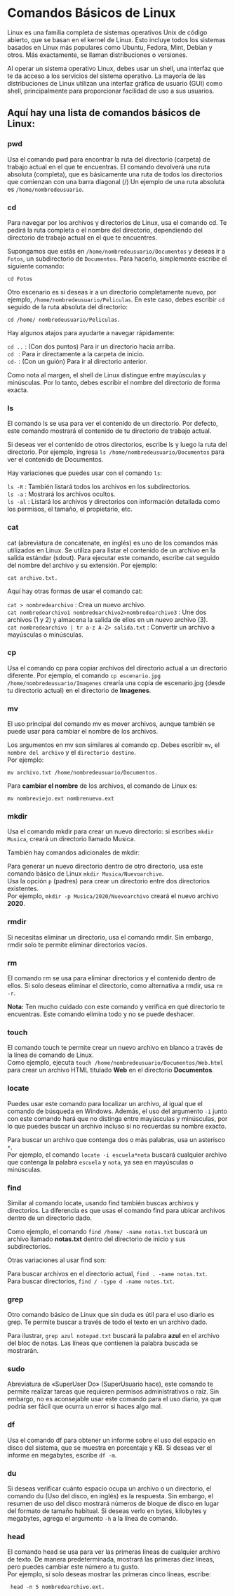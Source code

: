 # Comandos Básicos de Linux

Linux es una familia completa de sistemas operativos Unix de código abierto, que se basan en el kernel de Linux. Esto incluye todos los sistemas
basados en Linux más populares como Ubuntu, Fedora, Mint, Debian y otros. Más exactamente, se llaman distribuciones o versiones.

Al operar un sistema operativo Linux, debes usar un shell, una interfaz que te da acceso a los servicios del sistema operativo. La mayoría de
las distribuciones de Linux utilizan una interfaz gráfica de usuario (GUI) como shell, principalmente para proporcionar facilidad de uso a sus usuarios.

## Aquí hay una lista de comandos básicos de Linux:

### pwd  
Usa el comando pwd para encontrar la ruta del directorio (carpeta) de trabajo actual en el que te encuentras. El comando devolverá una ruta absoluta
(completa), que es básicamente una ruta de todos los directorios que comienzan con una barra diagonal (/) Un ejemplo de una ruta absoluta es
`/home/nombredeusuario`.

### cd  
Para navegar por los archivos y directorios de Linux, usa el comando cd. Te pedirá la ruta completa o el nombre del directorio, dependiendo del
directorio de trabajo actual en el que te encuentres.

Supongamos que estás en `/home/nombredeusuario/Documentos` y deseas ir a `Fotos`, un subdirectorio de `Documentos`. Para hacerlo, simplemente escribe el siguiente comando: 

    cd Fotos

Otro escenario es si deseas ir a un directorio completamente nuevo, por ejemplo, `/home/nombredeusuario/Peliculas`. En este caso, debes escribir `cd` seguido de la ruta absoluta del directorio: 

    cd /home/ nombredeusuario/Peliculas.

Hay algunos atajos para ayudarte a navegar rápidamente:

`cd ..` : (Con dos puntos) Para ir un directorio hacia arriba.     
`cd ` : Para ir directamente a la carpeta de inicio.    
`cd-` :  (Con un guión) Para ir al directorio anterior.  

Como nota al margen, el shell de Linux distingue entre mayúsculas y minúsculas. Por lo tanto, debes escribir el nombre del directorio de forma exacta.

### ls  
El comando ls se usa para ver el contenido de un directorio. Por defecto, este comando mostrará el contenido de tu directorio de trabajo actual.

Si deseas ver el contenido de otros directorios, escribe ls y luego la ruta del directorio. Por ejemplo, ingresa `ls /home/nombredeusuario/Documentos`
para ver el contenido de Documentos.

Hay variaciones que puedes usar con el comando `ls`:

`ls -R` : También listará todos los archivos en los subdirectorios.  
`ls -a` : Mostrará los archivos ocultos.  
`ls -al` : Listará los archivos y directorios con información detallada como los permisos, el tamaño, el propietario, etc.

### cat
cat (abreviatura de concatenate, en inglés) es uno de los comandos más utilizados en Linux. Se utiliza para listar el contenido de un archivo en la
salida estándar (sdout). Para ejecutar este comando, escribe cat seguido del nombre del archivo y su extensión. Por ejemplo: 

    cat archivo.txt.

Aquí hay otras formas de usar el comando cat:

`cat > nombredearchivo` : Crea un nuevo archivo.  
`cat nombredearchivo1 nombredearchivo2>nombredearchivo3` : Une dos archivos (1 y 2) y almacena la salida de ellos en un nuevo archivo (3).  
`cat nombredearchivo | tr a-z A-Z> salida.txt` : Convertir un archivo a mayúsculas o minúsculas.  

### cp
Usa el comando cp para copiar archivos del directorio actual a un directorio diferente. Por ejemplo, el comando `cp escenario.jpg
/home/nombredeusuario/Imagenes` crearía una copia de escenario.jpg (desde tu directorio actual) en el directorio de **Imagenes**.

### mv
El uso principal del comando mv es mover archivos, aunque también se puede usar para cambiar el nombre de los archivos.

Los argumentos en mv son similares al comando cp. Debes escribir `mv`, el `nombre del archivo` y el `directorio destino`.  
Por ejemplo: 

    mv archivo.txt /home/nombredeusuario/Documentos.

Para **cambiar el nombre** de los archivos, el comando de Linux es:

    mv nombreviejo.ext nombrenuevo.ext

### mkdir
Usa el comando mkdir para crear un nuevo directorio: si escribes `mkdir Musica`, creará un directorio llamado Musica.

También hay comandos adicionales de mkdir:

Para generar un nuevo directorio dentro de otro directorio, usa este comando básico de Linux `mkdir Musica/Nuevoarchivo`.  
Usa la opción `p` (padres) para crear un directorio entre dos directorios existentes.   
Por ejemplo, `mkdir -p Musica/2020/Nuevoarchivo` creará el nuevo archivo **2020**.

### rmdir
Si necesitas eliminar un directorio, usa el comando rmdir. Sin embargo, rmdir solo te permite eliminar directorios vacíos.

### rm
El comando rm se usa para eliminar directorios y el contenido dentro de ellos. Si solo deseas eliminar el directorio, como alternativa a rmdir,
usa `rm -r`.

**Nota:** Ten mucho cuidado con este comando y verifica en qué directorio te encuentras. Este comando elimina todo y no se puede deshacer.

### touch
El comando touch te permite crear un nuevo archivo en blanco a través de la línea de comando de Linux.  
Como ejemplo, ejecuta `touch /home/nombredeusuario/Documentos/Web.html` para crear un archivo HTML titulado **Web** en el directorio **Documentos**.

### locate
Puedes usar este comando para localizar un archivo, al igual que el comando de búsqueda en Windows. Además, el uso del argumento `-i` junto con este
comando hará que no distinga entre mayúsculas y minúsculas, por lo que puedes buscar un archivo incluso si no recuerdas su nombre exacto.

Para buscar un archivo que contenga dos o más palabras, usa un asterisco `*`.  
Por ejemplo, el comando `locate -i escuela*nota` buscará cualquier archivo que contenga la palabra `escuela` y `nota`, ya sea en mayúsculas o minúsculas.

### find
Similar al comando locate, usando find también buscas archivos y directorios. La diferencia es que usas el comando find para ubicar archivos dentro
de un directorio dado.

Como ejemplo, el comando `find /home/ -name notas.txt` buscará un archivo llamado **notas.txt** dentro del directorio de inicio y sus subdirectorios.

Otras variaciones al usar find son:

Para buscar archivos en el directorio actual, `find . -name notas.txt`.  
Para buscar directorios, `find / -type d -name notes.txt`.

### grep
Otro comando básico de Linux que sin duda es útil para el uso diario es grep. Te permite buscar a través de todo el texto en un archivo dado.

Para ilustrar, `grep azul notepad.txt` buscará la palabra **azul** en el archivo del bloc de notas. Las líneas que contienen la palabra buscada
se mostrarán.

### sudo
Abreviatura de «SuperUser Do» (SuperUsuario hace), este comando te permite realizar tareas que requieren permisos administrativos o raíz.
Sin embargo, no es aconsejable usar este comando para el uso diario, ya que podría ser fácil que ocurra un error si haces algo mal.

### df
Usa el comando df para obtener un informe sobre el uso del espacio en disco del sistema, que se muestra en porcentaje y KB. Si deseas ver el informe
en megabytes, escribe `df -m`.

### du
Si deseas verificar cuánto espacio ocupa un archivo o un directorio, el comando du (Uso del disco, en inglés) es la respuesta. Sin embargo, el 
resumen de uso del disco mostrará números de bloque de disco en lugar del formato de tamaño habitual. Si deseas verlo en bytes, kilobytes y 
megabytes, agrega el argumento `-h` a la línea de comando.

### head
El comando head se usa para ver las primeras líneas de cualquier archivo de texto. De manera predeterminada, mostrará las primeras diez líneas,
pero puedes cambiar este número a tu gusto.  
Por ejemplo, si solo deseas mostrar las primeras cinco líneas, escribe:

     head -n 5 nombredearchivo.ext.
     
     
